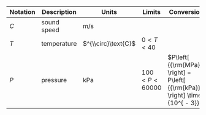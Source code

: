 Notation | Description | Units | Limits | Conversion
--- | --- | --- | --- | ---
$C$ | sound speed | $\text{m/s}$
$T$ | temperature | $^{\\circ}\text{C}$ | $0 < T < 40$
$P$ | pressure | $\text{kPa}$ | $100 < P < 60000$ | $P\left[ {{\rm{MPa}}} \right] = P\left[ {{\rm{kPa}}} \right] \times {10^{ - 3}}$ 